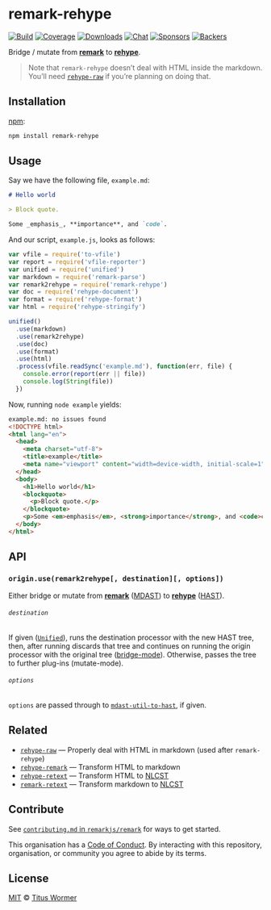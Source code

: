 # remark-rehype

[![Build][build-badge]][build]
[![Coverage][coverage-badge]][coverage]
[![Downloads][downloads-badge]][downloads]
[![Chat][chat-badge]][chat]
[![Sponsors][sponsors-badge]][collective]
[![Backers][backers-badge]][collective]

Bridge / mutate from [**remark**][remark] to [**rehype**][rehype].

> Note that `remark-rehype` doesn’t deal with HTML inside the markdown.  You’ll
> need [`rehype-raw`][raw] if you’re planning on doing that.

## Installation

[npm][npm-install]:

```bash
npm install remark-rehype
```

## Usage

Say we have the following file, `example.md`:

```markdown
# Hello world

> Block quote.

Some _emphasis_, **importance**, and `code`.
```

And our script, `example.js`, looks as follows:

```javascript
var vfile = require('to-vfile')
var report = require('vfile-reporter')
var unified = require('unified')
var markdown = require('remark-parse')
var remark2rehype = require('remark-rehype')
var doc = require('rehype-document')
var format = require('rehype-format')
var html = require('rehype-stringify')

unified()
  .use(markdown)
  .use(remark2rehype)
  .use(doc)
  .use(format)
  .use(html)
  .process(vfile.readSync('example.md'), function(err, file) {
    console.error(report(err || file))
    console.log(String(file))
  })
```

Now, running `node example` yields:

```html
example.md: no issues found
<!DOCTYPE html>
<html lang="en">
  <head>
    <meta charset="utf-8">
    <title>example</title>
    <meta name="viewport" content="width=device-width, initial-scale=1">
  </head>
  <body>
    <h1>Hello world</h1>
    <blockquote>
      <p>Block quote.</p>
    </blockquote>
    <p>Some <em>emphasis</em>, <strong>importance</strong>, and <code>code</code>.</p>
  </body>
</html>
```

## API

### `origin.use(remark2rehype[, destination][, options])`

Either bridge or mutate from [**remark**][remark] ([MDAST][]) to
[**rehype**][rehype] ([HAST][]).

###### `destination`

If given ([`Unified`][processor]), runs the destination processor
with the new HAST tree, then, after running discards that tree and
continues on running the origin processor with the original tree
([bridge-mode][bridge]).  Otherwise, passes the tree to further
plug-ins (mutate-mode).

###### `options`

`options` are passed through to [`mdast-util-to-hast`][to-hast], if given.

## Related

*   [`rehype-raw`][raw]
    — Properly deal with HTML in markdown (used after `remark-rehype`)
*   [`rehype-remark`](https://github.com/rehypejs/rehype-remark)
    — Transform HTML to markdown
*   [`rehype-retext`](https://github.com/rehypejs/rehype-retext)
    — Transform HTML to [NLCST][]
*   [`remark-retext`](https://github.com/remarkjs/remark-retext)
    — Transform markdown to [NLCST][]

## Contribute

See [`contributing.md` in `remarkjs/remark`][contributing] for ways to get
started.

This organisation has a [Code of Conduct][coc].  By interacting with this
repository, organisation, or community you agree to abide by its terms.

## License

[MIT][license] © [Titus Wormer][author]

<!-- Definitions -->

[build-badge]: https://img.shields.io/travis/remarkjs/remark-rehype.svg

[build]: https://travis-ci.org/remarkjs/remark-rehype

[coverage-badge]: https://img.shields.io/codecov/c/github/remarkjs/remark-rehype.svg

[coverage]: https://codecov.io/github/remarkjs/remark-rehype

[downloads-badge]: https://img.shields.io/npm/dm/remark-rehype.svg

[downloads]: https://www.npmjs.com/package/remark-rehype

[chat-badge]: https://img.shields.io/badge/join%20the%20community-on%20spectrum-7b16ff.svg

[chat]: https://spectrum.chat/unified/remark

[sponsors-badge]: https://opencollective.com/unified/sponsors/badge.svg

[backers-badge]: https://opencollective.com/unified/backers/badge.svg

[collective]: https://opencollective.com/unified

[npm-install]: https://docs.npmjs.com/cli/install

[license]: license

[author]: https://wooorm.com

[mdast]: https://github.com/syntax-tree/mdast

[hast]: https://github.com/syntax-tree/hast

[remark]: https://github.com/remarkjs/remark

[rehype]: https://github.com/rehypejs/rehype

[processor]: https://github.com/unifiedjs/unified#processor

[bridge]: https://github.com/unifiedjs/unified#processing-between-syntaxes

[to-hast]: https://github.com/syntax-tree/mdast-util-to-hast#tohastnode-options

[nlcst]: https://github.com/syntax-tree/nlcst

[raw]: https://github.com/rehypejs/rehype-raw

[contributing]: https://github.com/remarkjs/remark/blob/master/contributing.md

[coc]: https://github.com/remarkjs/remark/blob/master/code-of-conduct.md
